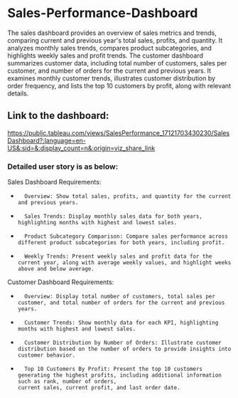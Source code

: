 # Sales-Performance-Dashboard

The sales dashboard provides an overview of sales metrics and trends, comparing current and previous year's total sales, profits, and quantity. 
It analyzes monthly sales trends, compares product subcategories, and highlights weekly sales and profit trends.
The customer dashboard summarizes customer data, including total number of customers, sales per customer, and number of orders for the current and previous years.
It examines monthly customer trends, illustrates customer distribution by order frequency, and lists the top 10 customers by profit, along with relevant details.

## Link to the dashboard: 
https://public.tableau.com/views/SalesPerformance_17121703430230/SalesDashboard?:language=en-US&:sid=&:display_count=n&:origin=viz_share_link

### Detailed user story is as below:
Sales Dashboard Requirements:
* 		Overview: Show total sales, profits, and quantity for the current and previous years.
* 		Sales Trends: Display monthly sales data for both years, highlighting months with highest and lowest sales.
* 		Product Subcategory Comparison: Compare sales performance across different product subcategories for both years, including profit.
* 		Weekly Trends: Present weekly sales and profit data for the current year, along with average weekly values, and highlight weeks above and below average.
  
Customer Dashboard Requirements:
* 		Overview: Display total number of customers, total sales per customer, and total number of orders for the current and previous years.
* 		Customer Trends: Show monthly data for each KPI, highlighting months with highest and lowest sales.
* 		Customer Distribution by Number of Orders: Illustrate customer distribution based on the number of orders to provide insights into customer behavior.
* 		Top 10 Customers By Profit: Present the top 10 customers generating the highest profits, including additional information such as rank, number of orders,
      current sales, current profit, and last order date.
